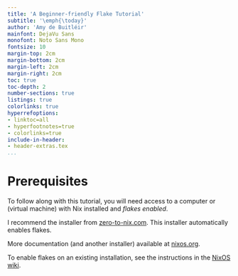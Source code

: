 ```yaml
---
title: 'A Beginner-friendly Flake Tutorial'
subtitle: '\emph{\today}'
author: 'Amy de Buitléir'
mainfont: DejaVu Sans
monofont: Noto Sans Mono
fontsize: 10
margin-top: 2cm
margin-bottom: 2cm
margin-left: 2cm
margin-right: 2cm
toc: true
toc-depth: 2
number-sections: true
listings: true
colorlinks: true
hyperrefoptions:
- linktoc=all
- hyperfootnotes=true
- colorlinks=true
include-in-header:
- header-extras.tex
...
```


# Prerequisites

To follow along with this tutorial, you will need access to a computer or (virtual machine) with Nix installed
and *flakes enabled*.

I recommend the installer from [zero-to-nix.com](https://zero-to-nix.com/start/install).
This installer automatically enables flakes.

More documentation (and another installer) available at [nixos.org](https://nixos.org/).

To enable flakes on an existing installation, see the instructions in the [NixOS wiki](https://nixos.wiki/wiki/Flakes).
